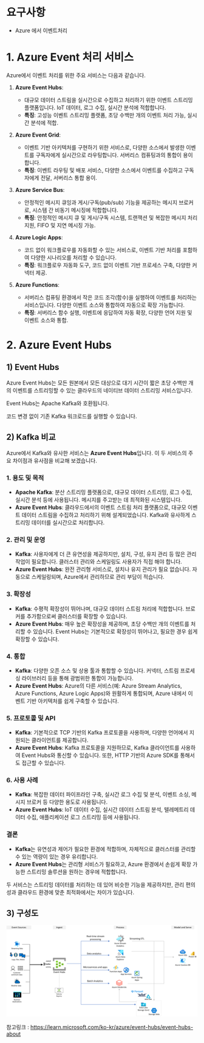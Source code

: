 # 요구사항

* Azure 에서 이벤트처리



# 1. Azure Event 처리 서비스

Azure에서 이벤트 처리를 위한 주요 서비스는 다음과 같습니다.



1. **Azure Event Hubs**:
   - 대규모 데이터 스트림을 실시간으로 수집하고 처리하기 위한 이벤트 스트리밍 플랫폼입니다. IoT 데이터, 로그 수집, 실시간 분석에 적합합니다.
   - **특징**: 고성능 이벤트 스트리밍 플랫폼, 초당 수백만 개의 이벤트 처리 가능, 실시간 분석에 적합.
   
2. **Azure Event Grid**:
   - 이벤트 기반 아키텍처를 구현하기 위한 서비스로, 다양한 소스에서 발생한 이벤트를 구독자에게 실시간으로 라우팅합니다. 서버리스 컴퓨팅과의 통합이 용이합니다.
   - **특징**: 이벤트 라우팅 및 배포 서비스, 다양한 소스에서 이벤트를 수집하고 구독자에게 전달, 서버리스 통합 용이.
   
3. **Azure Service Bus**:
   - 안정적인 메시지 큐잉과 게시/구독(pub/sub) 기능을 제공하는 메시지 브로커로, 시스템 간 비동기 메시징에 적합합니다.
   - **특징**: 안정적인 메시지 큐 및 게시/구독 시스템, 트랜잭션 및 복잡한 메시지 처리 지원, FIFO 및 지연 메시징 가능.
   
4. **Azure Logic Apps**:
   - 코드 없이 워크플로우를 자동화할 수 있는 서비스로, 이벤트 기반 처리를 포함하여 다양한 시나리오를 처리할 수 있습니다.
   - **특징**: 워크플로우 자동화 도구, 코드 없이 이벤트 기반 프로세스 구축, 다양한 커넥터 제공.
   
5. **Azure Functions**:
   - 서버리스 컴퓨팅 환경에서 작은 코드 조각(함수)을 실행하여 이벤트를 처리하는 서비스입니다. 다양한 이벤트 소스와 통합하여 자동으로 확장 가능합니다.
   - **특징**: 서버리스 함수 실행, 이벤트에 응답하여 자동 확장, 다양한 언어 지원 및 이벤트 소스와 통합.





# 2. Azure Event Hubs

## 1) Event Hubs

Azure Event Hubs는 모든 원본에서 모든 대상으로 대기 시간이 짧은 초당 수백만 개의 이벤트를 스트리밍할 수 있는 클라우드의 네이티브 데이터 스트리밍 서비스입니다. 

Event Hubs는 Apache Kafka와 호환됩니다. 

코드 변경 없이 기존 Kafka 워크로드를 실행할 수 있습니다.



## 2) Kafka 비교

Azure에서 Kafka와 유사한 서비스는 **Azure Event Hubs**입니다. 이 두 서비스의 주요 차이점과 유사점을 비교해 보겠습니다.



### 1. **용도 및 목적**
- **Apache Kafka**: 분산 스트리밍 플랫폼으로, 대규모 데이터 스트리밍, 로그 수집, 실시간 분석 등에 사용됩니다. 메시지를 주고받는 데 최적화된 시스템입니다.
- **Azure Event Hubs**: 클라우드에서의 이벤트 스트림 처리 플랫폼으로, 대규모 이벤트 데이터 스트림을 수집하고 처리하기 위해 설계되었습니다. Kafka와 유사하게 스트리밍 데이터를 실시간으로 처리합니다.

### 2. **관리 및 운영**
- **Kafka**: 사용자에게 더 큰 유연성을 제공하지만, 설치, 구성, 유지 관리 등 많은 관리 작업이 필요합니다. 클러스터 관리와 스케일링도 사용자가 직접 해야 합니다.
- **Azure Event Hubs**: 완전 관리형 서비스로, 설치나 유지 관리가 필요 없습니다. 자동으로 스케일링되며, Azure에서 관리하므로 관리 부담이 적습니다.

### 3. **확장성**
- **Kafka**: 수평적 확장성이 뛰어나며, 대규모 데이터 스트림 처리에 적합합니다. 브로커를 추가함으로써 클러스터를 확장할 수 있습니다.
- **Azure Event Hubs**: 매우 높은 확장성을 제공하며, 초당 수백만 개의 이벤트를 처리할 수 있습니다. Event Hubs는 기본적으로 확장성이 뛰어나고, 필요한 경우 쉽게 확장할 수 있습니다.

### 4. **통합**
- **Kafka**: 다양한 오픈 소스 및 상용 툴과 통합할 수 있습니다. 커넥터, 스트림 프로세싱 라이브러리 등을 통해 광범위한 통합이 가능합니다.
- **Azure Event Hubs**: Azure의 다른 서비스(예: Azure Stream Analytics, Azure Functions, Azure Logic Apps)와 원활하게 통합되며, Azure 내에서 이벤트 기반 아키텍처를 쉽게 구축할 수 있습니다.

### 5. **프로토콜 및 API**
- **Kafka**: 기본적으로 TCP 기반의 Kafka 프로토콜을 사용하며, 다양한 언어에서 지원되는 클라이언트를 제공합니다.
- **Azure Event Hubs**: Kafka 프로토콜을 지원하므로, Kafka 클라이언트를 사용하여 Event Hubs와 통신할 수 있습니다. 또한, HTTP 기반의 Azure SDK를 통해서도 접근할 수 있습니다.

### 6. **사용 사례**
- **Kafka**: 복잡한 데이터 파이프라인 구축, 실시간 로그 수집 및 분석, 이벤트 소싱, 메시지 브로커 등 다양한 용도로 사용됩니다.
- **Azure Event Hubs**: IoT 데이터 수집, 실시간 데이터 스트림 분석, 텔레메트리 데이터 수집, 애플리케이션 로그 스트리밍 등에 사용됩니다.

### 결론
- **Kafka**는 유연성과 제어가 필요한 환경에 적합하며, 자체적으로 클러스터를 관리할 수 있는 역량이 있는 경우 유리합니다.
- **Azure Event Hubs**는 관리형 서비스가 필요하고, Azure 환경에서 손쉽게 확장 가능한 스트리밍 솔루션을 원하는 경우에 적합합니다.

두 서비스는 스트리밍 데이터를 처리하는 데 있어 비슷한 기능을 제공하지만, 관리 편의성과 클라우드 환경에 맞춘 최적화에서는 차이가 있습니다.



## 3) 구성도



![Azure Event Hubs가 이벤트 스트리밍 플랫폼에 어떻게 적용되는지 보여 주는 다이어그램.](./51.Kafka_etc.assets/event-streaming-platform.png)

참고링크 : https://learn.microsoft.com/ko-kr/azure/event-hubs/event-hubs-about



